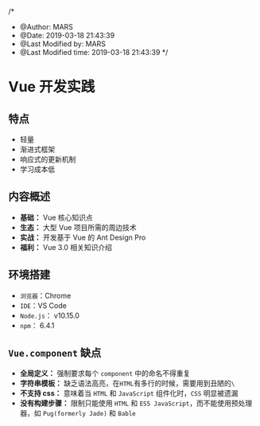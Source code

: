 /*
 * @Author: MARS 
 * @Date: 2019-03-18 21:43:39 
 * @Last Modified by:   MARS 
 * @Last Modified time: 2019-03-18 21:43:39 
 */
# Vue 开发实践

## 特点

* 轻量
* 渐进式框架
* 响应式的更新机制
* 学习成本低

## 内容概述

* **基础：** Vue 核心知识点
* **生态：** 大型 Vue 项目所需的周边技术
* **实战：** 开发基于 Vue 的 Ant Design Pro
* **福利：** Vue 3.0 相关知识介绍

## 环境搭建

* `浏览器`：Chrome
* `IDE`：VS Code
* `Node.js`： v10.15.0
* `npm`： 6.4.1

## `Vue.component` 缺点

* **全局定义：** 强制要求每个 `component` 中的命名不得重复
* **字符串模板：** 缺乏语法高亮，在`HTML`有多行的时候，需要用到丑陋的` \ `
* **不支持 css：** 意味着当 `HTML` 和 `JavaScript` 组件化时，`CSS` 明显被遗漏
* **没有构建步骤：** 限制只能使用 `HTML` 和 `ES5 JavaScript`，而不能使用预处理器，如 `Pug(formerly Jade)` 和 `Bable`

